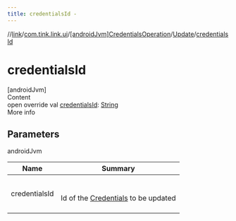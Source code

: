 ```yaml
---
title: credentialsId -
---
```

//[link](../../../index.md)/[com.tink.link.ui](../../index.md)/[[androidJvm]CredentialsOperation](../index.md)/[Update](index.md)/[credentialsId](credentials-id.md)



# credentialsId  
[androidJvm]  
Content  
open override val [credentialsId](credentials-id.md): [String](https://kotlinlang.org/api/latest/jvm/stdlib/kotlin/-string/index.html)  
More info  


## Parameters  
  
androidJvm  
  
|  Name|  Summary| 
|---|---|
| <a name="com.tink.link.ui/CredentialsOperation.Update/credentialsId/#/PointingToDeclaration/"></a>credentialsId| <a name="com.tink.link.ui/CredentialsOperation.Update/credentialsId/#/PointingToDeclaration/"></a><br><br>Id of the [Credentials](../../../com.tink.model.credentials/[android-jvm]-credentials/index.md) to be updated<br><br>
  
  



